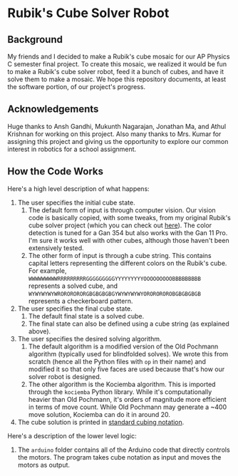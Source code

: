 # Rubik's Cube Solver Robot

## Background
My friends and I decided to make a Rubik's cube mosaic for our AP Physics C semester final project. To create this mosaic, we realized it would be fun to make a Rubik's cube solver robot, feed it a bunch of cubes, and have it solve them to make a mosaic. We hope this repository documents, at least the software portion, of our project's progress.


## Acknowledgements
Huge thanks to Ansh Gandhi, Mukunth Nagarajan, Jonathan Ma, and Athul Krishnan for working on this project. Also many thanks to Mrs. Kumar for assigning this project and giving us the opportunity to explore our common interest in robotics for a school assignment.

## How the Code Works
Here's a high level description of what happens:
1) The user specifies the initial cube state.
   1) The default form of input is through computer vision. Our vision code is basically copied, with some tweaks, from my original Rubik's cube solver project (which you can check out [here](https://github.com/anshgandhi4/Rubiks-Cube-Solver)). The color detection is tuned for a Gan 354 but also works with the Gan 11 Pro. I'm sure it works well with other cubes, although those haven't been extensively tested.
   2) The other form of input is through a cube string. This contains capital letters representing the different colors on the Rubik's cube. For example, `WWWWWWWWWRRRRRRRRRGGGGGGGGGYYYYYYYYYOOOOOOOOOBBBBBBBBB` represents a solved cube, and `WYWYWYWYWRORORORORGBGBGBGBGYWYWYWYWYOROROROROBGBGBGBGB` represents a checkerboard pattern.
2) The user specifies the final cube state.
   1) The default final state is a solved cube.
   2) The final state can also be defined using a cube string (as explained above).
3) The user specifies the desired solving algorithm.
   1) The default algorithm is a modified version of the Old Pochmann algorithm (typically used for blindfolded solves). We wrote this from scratch (hence all the Python files with `op` in their name) and modified it so that only five faces are used because that's how our solver robot is designed.
   2) The other algorithm is the Kociemba algorithm. This is imported through the `kociemba` Python library. While it's computationally heavier than Old Pochmann, it's orders of magnitude more efficient in terms of move count. While Old Pochmann may generate a ~400 move solution, Kociemba can do it in around 20.
4) The cube solution is printed in [standard cubing notation](https://www.youtube.com/embed/24eHm4ri8WM?start=0&end=51).

Here's a description of the lower level logic:
1) The `arduino` folder contains all of the Arduino code that directly controls the motors. The program takes cube notation as input and moves the motors as output.
